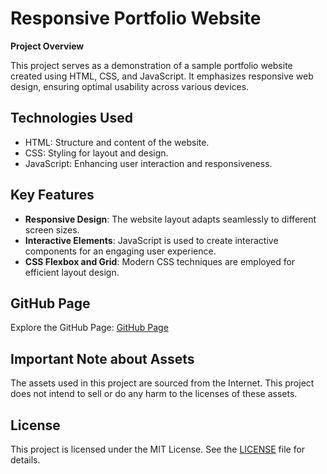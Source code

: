 # Responsive Portfolio Website

**Project Overview**

This project serves as a demonstration of a sample portfolio website created using HTML, CSS, and JavaScript. It emphasizes responsive web design, ensuring optimal usability across various devices.

## Technologies Used

- HTML: Structure and content of the website.
- CSS: Styling for layout and design.
- JavaScript: Enhancing user interaction and responsiveness.

## Key Features

- **Responsive Design**: The website layout adapts seamlessly to different screen sizes.
- **Interactive Elements**: JavaScript is used to create interactive components for an engaging user experience.
- **CSS Flexbox and Grid**: Modern CSS techniques are employed for efficient layout design.

## GitHub Page

Explore the GitHub Page: [GitHub Page](https://shahshelby.github.io/responsive-web-design-portfolio/)

## Important Note about Assets

The assets used in this project are sourced from the Internet. This project does not intend to sell or do any harm to the licenses of these assets.

## License

This project is licensed under the MIT License. See the [LICENSE](LICENSE) file for details.
